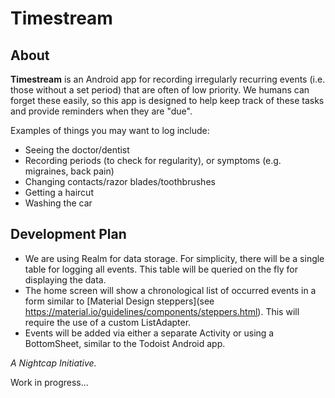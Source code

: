 # Timestream

## About

**Timestream** is an Android app for recording irregularly recurring events (i.e. those without a
set period) that are often of low priority. We humans can forget these easily, so this app is
designed to help keep track of these tasks and provide reminders when they are "due".

Examples of things you may want to log include:
- Seeing the doctor/dentist
- Recording periods (to check for regularity), or symptoms (e.g. migraines, back pain)
- Changing contacts/razor blades/toothbrushes
- Getting a haircut
- Washing the car

## Development Plan

- We are using Realm for data storage. For simplicity, there will be a single table for logging all
events. This table will be queried on the fly for displaying the data.
- The home screen will show a chronological list of occurred events in a form similar to [Material
Design steppers](see https://material.io/guidelines/components/steppers.html). This will require
the use of a custom ListAdapter.
- Events will be added via either a separate Activity or using a BottomSheet, similar to the Todoist
Android app.

_A Nightcap Initiative._

Work in progress...
